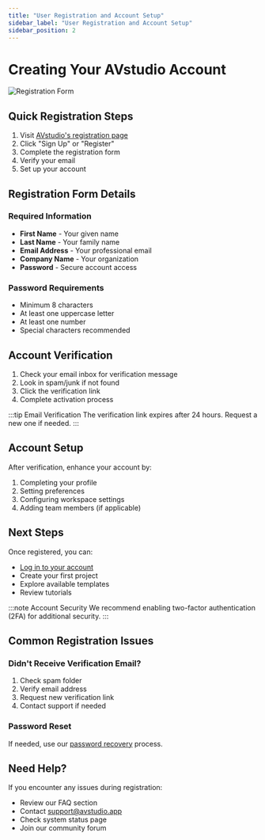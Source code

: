 ```yaml
---
title: "User Registration and Account Setup"
sidebar_label: "User Registration and Account Setup"
sidebar_position: 2
---
```


# Creating Your AVstudio Account

![Registration Form](./img/user-registration-and-account-setup.png)

## Quick Registration Steps

1. Visit [AVstudio's registration page](https://avstudio.app/register)
2. Click "Sign Up" or "Register"
3. Complete the registration form
4. Verify your email
5. Set up your account

## Registration Form Details

### Required Information
- **First Name** - Your given name
- **Last Name** - Your family name
- **Email Address** - Your professional email
- **Company Name** - Your organization
- **Password** - Secure account access

### Password Requirements
- Minimum 8 characters
- At least one uppercase letter
- At least one number
- Special characters recommended

## Account Verification

1. Check your email inbox for verification message
2. Look in spam/junk if not found
3. Click the verification link
4. Complete activation process

:::tip Email Verification
The verification link expires after 24 hours. Request a new one if needed.
:::

## Account Setup

After verification, enhance your account by:
1. Completing your profile
2. Setting preferences
3. Configuring workspace settings
4. Adding team members (if applicable)

## Next Steps

Once registered, you can:
- [Log in to your account](accessing-the-application.md)
- Create your first project
- Explore available templates
- Review tutorials

:::note Account Security
We recommend enabling two-factor authentication (2FA) for additional security.
:::

## Common Registration Issues

### Didn't Receive Verification Email?
1. Check spam folder
2. Verify email address
3. Request new verification link
4. Contact support if needed

### Password Reset
If needed, use our [password recovery](password-recovery.md) process.

## Need Help?

If you encounter any issues during registration:
- Review our FAQ section
- Contact support@avstudio.app
- Check system status page
- Join our community forum